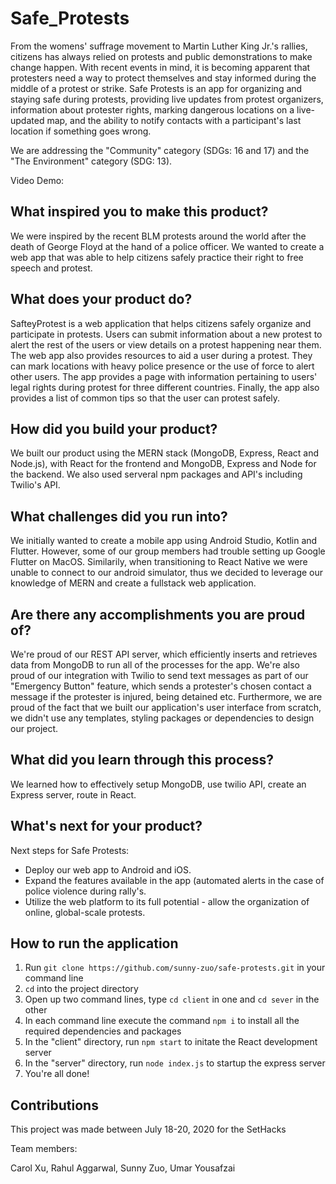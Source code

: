# Safe_Protests
From the womens' suffrage movement to Martin Luther King Jr.'s rallies, citizens has always relied on protests and public demonstrations to make change happen. With recent events in mind, it is becoming apparent that protesters need a way to protect themselves and stay informed during the middle of a protest or strike. Safe Protests is an app for organizing and staying safe during protests, providing live updates from protest organizers, information about protester rights, marking dangerous locations on a live-updated map, and the ability to notify contacts with a participant's last location if something goes wrong.

We are addressing the "Community" category (SDGs: 16 and 17) and the "The Environment" category (SDG: 13).

Video Demo:

## What inspired you to make this product?
We were inspired by the recent BLM protests around the world after the death of George Floyd at the hand of a police officer. We wanted to create a web app that was able to help citizens safely practice their right to free speech and protest. 

## What does your product do?
SafteyProtest is a web application that helps citizens safely organize and participate in protests. Users can submit information about a new protest to alert the rest of the users or view details on a protest happening near them. The web app also provides resources to aid a user during a protest. They can mark locations with heavy police presence or the use of force to alert other users. The app provides a page with information pertaining to users' legal rights during protest for three different countries. Finally, the app also provides a list of common tips so that the user can protest safely.

## How did you build your product?
We built our product using the MERN stack (MongoDB, Express, React and Node.js), with React for the frontend and MongoDB, Express and Node for the backend. We also used serveral npm packages and API's including Twilio's API. 

## What challenges did you run into?
We initially wanted to create a mobile app using Android Studio, Kotlin and Flutter. However, some of our group members had trouble setting up Google Flutter on MacOS. Similarily, when transitioning to React Native we were unable to connect to our android simulator, thus we decided to leverage our knowledge of MERN and create a fullstack web application. 

## Are there any accomplishments you are proud of?
We're proud of our REST API server, which efficiently inserts and retrieves data from MongoDB to run all of the processes for the app. We're also proud of our integration with Twilio to send text messages as part of our "Emergency Button" feature, which sends a protester's chosen contact a message if the protester is injured, being detained etc. Furthermore, we are proud of the fact that we built our application's user interface from scratch, we didn't use any templates, styling packages or dependencies to design our project. 

## What did you learn through this process?
We learned how to effectively setup MongoDB, use twilio API, create an Express server, route in React.

## What's next for your product?
Next steps for Safe Protests: 
* Deploy our web app to Android and iOS. 
* Expand the features available in the app (automated alerts in the case of police violence during rally's. 
* Utilize the web platform to its full potential - allow the organization of online, global-scale protests.

## How to run the application
1. Run `git clone https://github.com/sunny-zuo/safe-protests.git` in your command line
2. `cd` into the project directory
3. Open up two command lines, type `cd client` in one and `cd sever` in the other
4. In each command line execute the command `npm i` to install all the required dependencies and packages
5. In the "client" directory, run `npm start` to initate the React development server
6. In the "server" directory, run `node index.js` to startup the express server
7. You're all done!

## Contributions
This project was made between July 18-20, 2020 for the SetHacks

Team members:

Carol Xu, Rahul Aggarwal, Sunny Zuo, Umar Yousafzai
